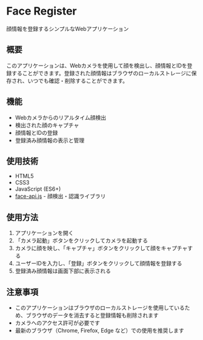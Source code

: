 # Face Register

顔情報を登録するシンプルなWebアプリケーション

## 概要

このアプリケーションは、Webカメラを使用して顔を検出し、顔情報とIDを登録することができます。登録された顔情報はブラウザのローカルストレージに保存され、いつでも確認・削除することができます。

## 機能

- Webカメラからのリアルタイム顔検出
- 検出された顔のキャプチャ
- 顔情報とIDの登録
- 登録済み顔情報の表示と管理

## 使用技術

- HTML5
- CSS3
- JavaScript (ES6+)
- [face-api.js](https://github.com/vladmandic/face-api) - 顔検出・認識ライブラリ

## 使用方法

1. アプリケーションを開く
2. 「カメラ起動」ボタンをクリックしてカメラを起動する
3. カメラに顔を映し、「キャプチャ」ボタンをクリックして顔をキャプチャする
4. ユーザーIDを入力し、「登録」ボタンをクリックして顔情報を登録する
5. 登録済み顔情報は画面下部に表示される

## 注意事項

- このアプリケーションはブラウザのローカルストレージを使用しているため、ブラウザのデータを消去すると登録情報も削除されます
- カメラへのアクセス許可が必要です
- 最新のブラウザ（Chrome, Firefox, Edge など）での使用を推奨します
